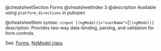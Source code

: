 @cheatsheetSection
Forms
@cheatsheetIndex 3
@description
Available using `platform_directives` in pubspec

@cheatsheetItem
syntax:
`<input [(ngModel)]="userName">`|`[(ngModel)]`
description:
Provides two-way data-binding, parsing, and validation for form controls.

See: [Forms](/angular/guide/forms),
[NgModel class](/angular/api/angular2.common/NgModel-class)
